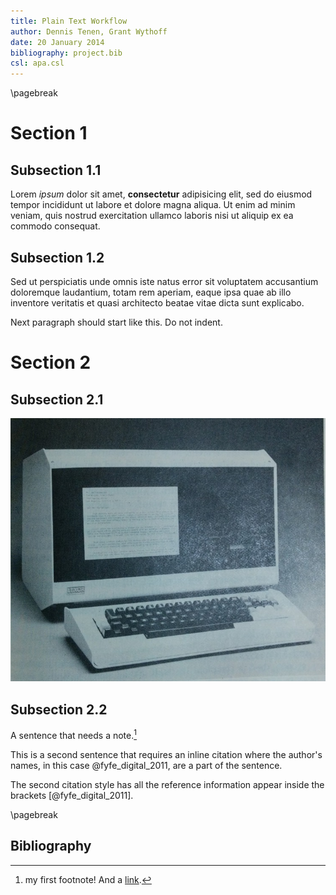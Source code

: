 ```yaml
---
title: Plain Text Workflow
author: Dennis Tenen, Grant Wythoff
date: 20 January 2014
bibliography: project.bib
csl: apa.csl
---
```


\pagebreak 

# Section 1

## Subsection 1.1

Lorem _ipsum_ dolor sit amet, **consectetur** adipisicing elit, sed do eiusmod tempor incididunt ut labore et dolore magna aliqua. Ut enim ad minim veniam, quis nostrud exercitation ullamco laboris nisi ut aliquip ex ea commodo consequat.

## Subsection 1.2

Sed ut perspiciatis unde omnis iste natus error sit voluptatem accusantium doloremque laudantium, totam rem aperiam, eaque  ipsa quae ab illo inventore veritatis et quasi architecto beatae vitae dicta sunt explicabo.

Next paragraph should start like this. Do not indent.

# Section 2

## Subsection 2.1

![image caption](image.jpg)

## Subsection 2.2

A sentence that needs a note.[^1]

This is a second sentence that requires an inline citation where the author's names, in this case @fyfe_digital_2011, are a part of the sentence.

The second citation style has all the reference information appear inside the brackets [@fyfe_digital_2011].

[^1]: my first footnote! And a [link](https://www.eff.org/). 

\pagebreak 

## Bibliography
